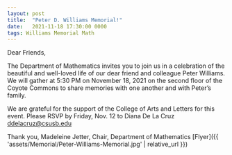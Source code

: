 ```yaml
---
layout: post
title:  "Peter D. Williams Memorial!"
date:   2021-11-18 17:30:00 0000
tags: Williams Memorial Math
---
```

<!-- The Inland Empire Math Teachers’ Circle presents Dinner and a Math Problem! -->
Dear Friends,

The Department of Mathematics invites you to join us in a celebration of the beautiful and well-loved life of our dear friend and colleague Peter Williams. We will gather at 5:30 PM on November 18, 2021 on the second floor of the Coyote Commons to share memories with one another and with Peter’s family. 

We are grateful for the support of the College of Arts and Letters for this event. Please RSVP by Friday, Nov. 12 to Diana De La Cruz <ddelacruz@csusb.edu>

Thank you,
Madeleine Jetter, Chair, Department of Mathematics
[Flyer]({{ 'assets/Memorial/Peter-Williams-Memorial.jpg' | relative_url }})
